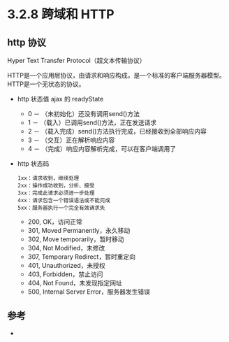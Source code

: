 # 3.2.8 跨域和 HTTP



## http 协议
  Hyper Text Transfer Protocol（超文本传输协议）
  
  HTTP是一个应用层协议，由请求和响应构成，是一个标准的客户端服务器模型。HTTP是一个无状态的协议。
  
  

* http 状态值  ajax 的 readyState  
  - 0 － （未初始化）还没有调用send()方法 
  - 1 － （载入）已调用send()方法，正在发送请求 
  - 2 － （载入完成）send()方法执行完成，已经接收到全部响应内容 
  - 3 － （交互）正在解析响应内容 
  - 4 － （完成）响应内容解析完成，可以在客户端调用了
  
* http 状态码
  ```
  1xx：请求收到，继续处理
  2xx：操作成功收到，分析、接受
  3xx：完成此请求必须进一步处理
  4xx：请求包含一个错误语法或不能完成
  5xx：服务器执行一个完全有效请求失
  ```
  - 200, OK，访问正常
  - 301, Moved Permanently，永久移动
  - 302, Move temporarily，暂时移动
  - 304, Not Modified，未修改
  - 307, Temporary Redirect，暂时重定向
  - 401, Unauthorized，未授权
  - 403, Forbidden，禁止访问
  - 404, Not Found，未发现指定网址
  - 500, Internal Server Error，服务器发生错误



## 参考
- []()

